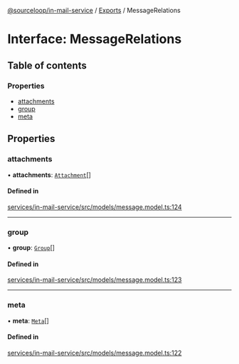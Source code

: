 [@sourceloop/in-mail-service](../README.md) / [Exports](../modules.md) / MessageRelations

# Interface: MessageRelations

## Table of contents

### Properties

- [attachments](MessageRelations.md#attachments)
- [group](MessageRelations.md#group)
- [meta](MessageRelations.md#meta)

## Properties

### attachments

• **attachments**: [`Attachment`](../classes/Attachment.md)[]

#### Defined in

[services/in-mail-service/src/models/message.model.ts:124](https://github.com/sourcefuse/loopback4-microservice-catalog/blob/00e854d46/services/in-mail-service/src/models/message.model.ts#L124)

___

### group

• **group**: [`Group`](../classes/Group.md)[]

#### Defined in

[services/in-mail-service/src/models/message.model.ts:123](https://github.com/sourcefuse/loopback4-microservice-catalog/blob/00e854d46/services/in-mail-service/src/models/message.model.ts#L123)

___

### meta

• **meta**: [`Meta`](../classes/Meta.md)[]

#### Defined in

[services/in-mail-service/src/models/message.model.ts:122](https://github.com/sourcefuse/loopback4-microservice-catalog/blob/00e854d46/services/in-mail-service/src/models/message.model.ts#L122)
